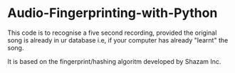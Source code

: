 # Audio-Fingerprinting-with-Python

This code is to recognise a five second recording, provided the original song is already in ur database i.e, if your computer has already "learnt" the song.

It is based on the fingerprint/hashing algoritm developed by Shazam Inc.
